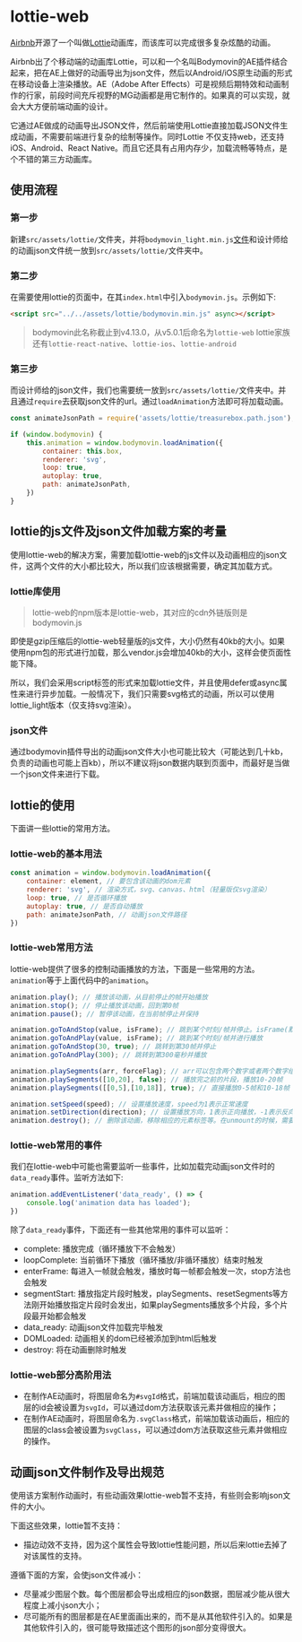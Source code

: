 # lottie-web

[Airbnb](https://github.com/airbnb)开源了一个叫做[Lottie](https://github.com/airbnb/lottie-web)动画库，而该库可以完成很多复杂炫酷的动画。

Airbnb出了个移动端的动画库Lottie，可以和一个名叫Bodymovin的AE插件结合起来，把在AE上做好的动画导出为json文件，然后以Android/iOS原生动画的形式在移动设备上渲染播放。AE（Adobe After Effects）可是视频后期特效和动画制作的行家，前段时间充斥视野的MG动画都是用它制作的。如果真的可以实现，就会大大方便前端动画的设计。

它通过AE做成的动画导出JSON文件，然后前端使用Lottie直接加载JSON文件生成动画，不需要前端进行复杂的绘制等操作。同时Lottie 不仅支持web，还支持iOS、Android、React Native。而且它还具有占用内存少，加载流畅等特点，是个不错的第三方动画库。

## 使用流程

### 第一步

新建`src/assets/lottie/`文件夹，并将`bodymovin_light.min.js`[文件](https://cdnjs.com/libraries/bodymovin)和设计师给的动画json文件统一放到`src/assets/lottie/`文件夹中。

### 第二步

在需要使用lottie的页面中，在其`index.html`中引入`bodymovin.js`。示例如下:

```html
<script src="../../assets/lottie/bodymovin.min.js" async></script>
```

> bodymovin此名称截止到v4.13.0，从v5.0.1后命名为`lottie-web`
> lottie家族还有`lottie-react-native`、`lottie-ios`、`lottie-android`

### 第三步

而设计师给的json文件，我们也需要统一放到`src/assets/lottie/`文件夹中。并且通过`require`去获取json文件的url。通过`loadAnimation`方法即可将加载动画。

```javascript
const animateJsonPath = require('assets/lottie/treasurebox.path.json');

if (window.bodymovin) {
    this.animation = window.bodymovin.loadAnimation({
        container: this.box,
        renderer: 'svg',
        loop: true,
        autoplay: true,
        path: animateJsonPath,
    })
}
```

## lottie的js文件及json文件加载方案的考量

使用lottie-web的解决方案，需要加载lottie-web的js文件以及动画相应的json文件，这两个文件的大小都比较大，所以我们应该根据需要，确定其加载方式。

### lottie库使用

> lottie-web的npm版本是lottie-web，其对应的cdn外链版则是bodymovin.js

即使是gzip压缩后的lottie-web轻量版的js文件，大小仍然有40kb的大小。如果使用npm包的形式进行加载，那么vendor.js会增加40kb的大小，这样会使页面性能下降。

所以，我们会采用script标签的形式来加载lottie文件，并且使用defer或async属性来进行异步加载。一般情况下，我们只需要svg格式的动画，所以可以使用lottie_light版本（仅支持svg渲染）。

### json文件

通过bodymovin插件导出的动画json文件大小也可能比较大（可能达到几十kb，负责的动画也可能上百kb），所以不建议将json数据内联到页面中，而最好是当做一个json文件来进行下载。

## lottie的使用

下面讲一些lottie的常用方法。

### lottie-web的基本用法

```javascript
const animation = window.bodymovin.loadAnimation({
    container: element, // 要包含该动画的dom元素
    renderer: 'svg', // 渲染方式，svg、canvas、html（轻量版仅svg渲染）
    loop: true, // 是否循环播放
    autoplay: true, // 是否自动播放
    path: animateJsonPath, // 动画json文件路径
})
```

### lottie-web常用方法

lottie-web提供了很多的控制动画播放的方法，下面是一些常用的方法。`animation`等于上面代码中的`animation`。

```javascript
animation.play(); // 播放该动画，从目前停止的帧开始播放
animation.stop(); // 停止播放该动画，回到第0帧
animation.pause(); // 暂停该动画，在当前帧停止并保持

animation.goToAndStop(value, isFrame); // 跳到某个时刻/帧并停止。isFrame(默认false)指示value表示帧还是时间(毫秒)
animation.goToAndPlay(value, isFrame); // 跳到某个时刻/帧并进行播放
animation.goToAndStop(30, true); // 跳转到第30帧并停止
animation.goToAndPlay(300); // 跳转到第300毫秒并播放

animation.playSegments(arr, forceFlag); // arr可以包含两个数字或者两个数字组成的数组，forceFlag表示是否立即强制播放该片段
animation.playSegments([10,20], false); // 播放完之前的片段，播放10-20帧
animation.playSegments([[0,5],[10,18]], true); // 直接播放0-5帧和10-18帧

animation.setSpeed(speed); // 设置播放速度，speed为1表示正常速度
animation.setDirection(direction); // 设置播放方向，1表示正向播放，-1表示反向播放
animation.destroy(); // 删除该动画，移除相应的元素标签等。在unmount的时候，需要调用该方法
```

### lottie-web常用的事件

我们在lottie-web中可能也需要监听一些事件，比如加载完动画json文件时的`data_ready`事件。监听方法如下:

```javascript
animation.addEventListener('data_ready', () => {
    console.log('animation data has loaded');
})
```

除了`data_ready`事件，下面还有一些其他常用的事件可以监听：

* complete: 播放完成（循环播放下不会触发）
* loopComplete: 当前循环下播放（循环播放/非循环播放）结束时触发
* enterFrame: 每进入一帧就会触发，播放时每一帧都会触发一次，stop方法也会触发
* segmentStart: 播放指定片段时触发，playSegments、resetSegments等方法刚开始播放指定片段时会发出，如果playSegments播放多个片段，多个片段最开始都会触发
* data_ready: 动画json文件加载完毕触发
* DOMLoaded: 动画相关的dom已经被添加到html后触发
* destroy: 将在动画删除时触发

### lottie-web部分高阶用法

- 在制作AE动画时，将图层命名为`#svgId`格式，前端加载该动画后，相应的图层的id会被设置为`svgId`，可以通过dom方法获取该元素并做相应的操作；
- 在制作AE动画时，将图层命名为`.svgClass`格式，前端加载该动画后，相应的图层的class会被设置为`svgClass`，可以通过dom方法获取这些元素并做相应的操作。

## 动画json文件制作及导出规范

使用该方案制作动画时，有些动画效果lottie-web暂不支持，有些则会影响json文件的大小。

下面这些效果，lottie暂不支持：

- 描边动效不支持，因为这个属性会导致lottie性能问题，所以后来lottie去掉了对该属性的支持。

遵循下面的方案，会使json文件减小：

- 尽量减少图层个数。每个图层都会导出成相应的json数据，图层减少能从很大程度上减小json大小；
- 尽可能所有的图层都是在AE里面画出来的，而不是从其他软件引入的。如果是其他软件引入的，很可能导致描述这个图形的json部分变得很大。